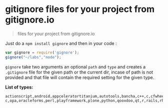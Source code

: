 # gitignore files for your project from gitignore.io
> files for your project from gitignore.io

Just do a `npm install gignore` and then in your code :

```javascript
var gignore = require('gignore');
gignore("~/labs","node");
```
`gignore` take two arguments an optional `path` and `type` and creates a `.gitignore` file for the given path or the current dir, incase of path is not provided and that file will contain the required setting for the given type.

__List of types:__

```
actionscript,android,appceleratortitanium,autotools,bancha,c++,c,cfwheels,cmake,cakephp,clojure,codeigniter,concrete5,compass,coq,dart,delphi,django,eagle,drupal,erlang,finale,expressionengine,forcedotcom,fuelphp,gwt,go,grails,haskell,java,jboss,jekyll,joomla,jython,kohana,latex,leiningen,lemonstand,lilypond,magento,lithium,maven,node,ocaml,objective-c,opa,oracleforms,perl,playframework,plone,python,qooxdoo,qt,r,rails,rhodesrhomobile,ruby,scala,sdcc,seamgen,sketchup,sugarcrm,symfony,symfony2,symphonycms,target3001,tasm,textpattern,turbogears2,typo3,unity,visualstudio,waf,wordpress,yii,zendframework,gcov,nanoc,opencart,cloud9,codekit,dotsettings,dreamweaver,elasticbeanstalk,elixir,ensime,freepascal,gradle,joe,justcode,komodoedit,laravel,lazarus,meteor,openfoam,prestashop,senchatouch,silverstripe,tarmainstallmate,vvvv,vagrant,wakanda,xamarinstudio,basercms,ph7cms,archives,bower,cvs,eclipse,emacs,espresso,flexbuilder,intellij,linux,matlab,mercurial,modelsim,monodevelop,netbeans,osx,phpstorm,pycharm,quartus2,redcar,rubymine,sass,sbt,svn,sublimetext,tags,textmate,virtualenv,xcode,windows,xilinxise,vim
```
